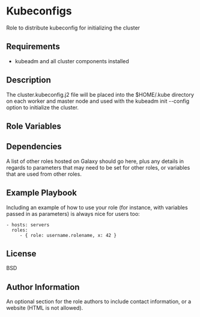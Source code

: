 Kubeconfigs
=========

Role to distribute kubeconfig for initializing the cluster

Requirements
------------

- kubeadm and all cluster components installed

Description
--------------

The cluster.kubeconfig.j2 file will be placed into the $HOME/.kube directory on each worker and master node and used with the kubeadm init --config option to initialize the cluster.

Role Variables
--------------

Dependencies
------------

A list of other roles hosted on Galaxy should go here, plus any details in regards to parameters that may need to be set for other roles, or variables that are used from other roles.

Example Playbook
----------------

Including an example of how to use your role (for instance, with variables passed in as parameters) is always nice for users too:

    - hosts: servers
      roles:
         - { role: username.rolename, x: 42 }

License
-------

BSD

Author Information
------------------

An optional section for the role authors to include contact information, or a website (HTML is not allowed).
